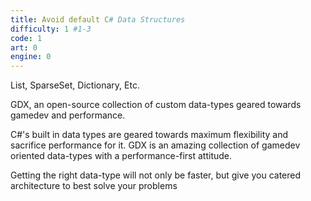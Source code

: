 ```yaml
---
title: Avoid default C# Data Structures
difficulty: 1 #1-3
code: 1
art: 0
engine: 0
---
```

<!--instead-of-->
List, SparseSet, Dictionary, Etc.
<!--try-->
GDX, an open-source collection of custom data-types geared towards gamedev and performance.
<!--because-->
C#'s built in data types are geared towards maximum flexibility and sacrifice performance for it. GDX is an amazing collection of gamedev oriented data-types with a performance-first attitude.

Getting the right data-type will not only be faster, but give you catered architecture to best solve your problems